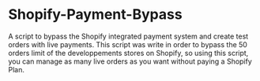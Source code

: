 # Shopify-Payment-Bypass
A script to bypass the Shopify integrated payment system and create test orders with live payments.
This script was write in order to bypass the 50 orders limit of the developpements stores on Shopify, so using this script, you can manage as many live orders as you want without paying a Shopify Plan.
